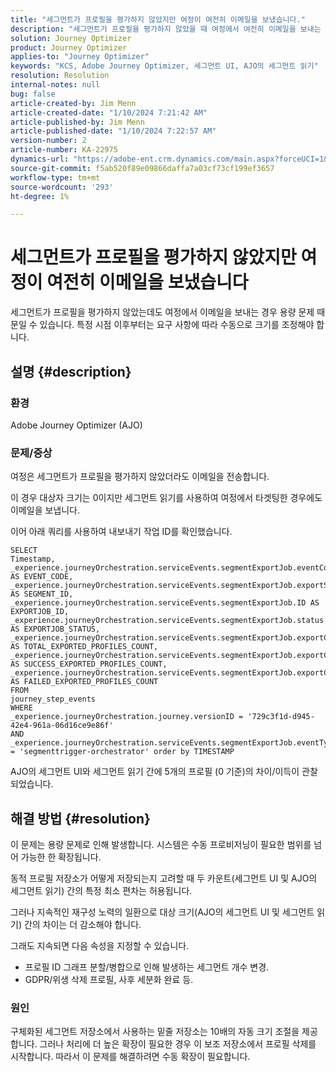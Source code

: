 ```yaml
---
title: "세그먼트가 프로필을 평가하지 않았지만 여정이 여전히 이메일을 보냈습니다."
description: "세그먼트가 프로필을 평가하지 않았을 때 여정에서 여전히 이메일을 보내는 이유를 알아봅니다. 용량을 늘리려면 수동 확장이 필요합니다."
solution: Journey Optimizer
product: Journey Optimizer
applies-to: "Journey Optimizer"
keywords: "KCS, Adobe Journey Optimizer, 세그먼트 UI, AJO의 세그먼트 읽기"
resolution: Resolution
internal-notes: null
bug: false
article-created-by: Jim Menn
article-created-date: "1/10/2024 7:21:42 AM"
article-published-by: Jim Menn
article-published-date: "1/10/2024 7:22:57 AM"
version-number: 2
article-number: KA-22975
dynamics-url: "https://adobe-ent.crm.dynamics.com/main.aspx?forceUCI=1&pagetype=entityrecord&etn=knowledgearticle&id=74896ee6-88af-ee11-a569-6045bd006268"
source-git-commit: f5ab520f89e09866daffa7a03cf73cf199ef3657
workflow-type: tm+mt
source-wordcount: '293'
ht-degree: 1%

---
```


# 세그먼트가 프로필을 평가하지 않았지만 여정이 여전히 이메일을 보냈습니다


세그먼트가 프로필을 평가하지 않았는데도 여정에서 이메일을 보내는 경우 용량 문제 때문일 수 있습니다. 특정 시점 이후부터는 요구 사항에 따라 수동으로 크기를 조정해야 합니다.

## 설명 {#description}


### 환경

Adobe Journey Optimizer (AJO)

### 문제/증상

여정은 세그먼트가 프로필을 평가하지 않았더라도 이메일을 전송합니다.

이 경우 대상자 크기는 0이지만 세그먼트 읽기를 사용하여 여정에서 타겟팅한 경우에도 이메일을 보냅니다.

이어 아래 쿼리를 사용하여 내보내기 작업 ID를 확인했습니다.


```
SELECT
Timestamp,
_experience.journeyOrchestration.serviceEvents.segmentExportJob.eventCode AS EVENT_CODE,
_experience.journeyOrchestration.serviceEvents.segmentExportJob.exportSegmentID AS SEGMENT_ID,
_experience.journeyOrchestration.serviceEvents.segmentExportJob.ID AS EXPORTJOB_ID,
_experience.journeyOrchestration.serviceEvents.segmentExportJob.status AS EXPORTJOB_STATUS,
_experience.journeyOrchestration.serviceEvents.segmentExportJob.exportCountTotal AS TOTAL_EXPORTED_PROFILES_COUNT,
_experience.journeyOrchestration.serviceEvents.segmentExportJob.exportCountRealized AS SUCCESS_EXPORTED_PROFILES_COUNT,
_experience.journeyOrchestration.serviceEvents.segmentExportJob.exportCountFailed AS FAILED_EXPORTED_PROFILES_COUNT
FROM
journey_step_events
WHERE
_experience.journeyOrchestration.journey.versionID = '729c3f1d-d945-42e4-961a-06d16ce9e86f' 
AND
_experience.journeyOrchestration.serviceEvents.segmentExportJob.eventType = 'segmenttrigger-orchestrator' order by TIMESTAMP
```


AJO의 세그먼트 UI와 세그먼트 읽기 간에 5개의 프로필 (0 기준)의 차이/이득이 관찰되었습니다.




## 해결 방법 {#resolution}


이 문제는 용량 문제로 인해 발생합니다. 시스템은 수동 프로비저닝이 필요한 범위를 넘어 가능한 한 확장됩니다.

동적 프로필 저장소가 어떻게 저장되는지 고려할 때 두 카운트(세그먼트 UI 및 AJO의 세그먼트 읽기) 간의 특정 최소 편차는 허용됩니다.

그러나 지속적인 재구성 노력의 일환으로 대상 크기(AJO의 세그먼트 UI 및 세그먼트 읽기) 간의 차이는 더 감소해야 합니다.

그래도 지속되면 다음 속성을 지정할 수 있습니다.

- 프로필 ID 그래프 분할/병합으로 인해 발생하는 세그먼트 개수 변경.
- GDPR/위생 삭제 프로필, 사후 세분화 완료 등.


### 원인

구체화된 세그먼트 저장소에서 사용하는 밑줄 저장소는 10배의 자동 크기 조절을 제공합니다. 그러나 처리에 더 높은 확장이 필요한 경우 이 보조 저장소에서 프로필 삭제를 시작합니다. 따라서 이 문제를 해결하려면 수동 확장이 필요합니다.
